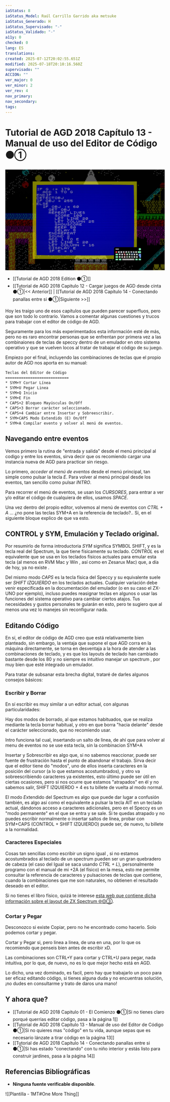 ```yaml
---
iaStatus: 8
iaStatus_Model: Raúl Carrillo Garrido aka metsuke
iaStatus_Generado: H
iaStatus_Supervisado: "-"
iaStatus_Validado: "-"
a11y: 0
checked: 0
lang: ES
translations: 
created: 2025-07-12T20:02:55.651Z
modified: 2025-07-18T20:10:16.560Z
supervisado: ""
ACCION: ""
ver_major: 0
ver_minor: 2
ver_rev: 4
nav_primary: 
nav_secondary: 
tags:
---
```

# Tutorial de AGD 2018 Capítulo 13 - Manual de uso del Editor de Código ⚫①

![Aprendiendo a manejar el editor de código](PublicBrain/_resources/41d7db1408ace939af5b63f34e9ed78a_MD5.jpg)

* [[Tutorial de AGD 2018 Edition ⚫①]]
* [[Tutorial de AGD 2018 Capitulo 12 - Cargar juegos de AGD desde cinta ⚫①|<< Anterior]] | [[Tutorial de AGD 2018 Capítulo 14 - Conectando panallas entre si  ⚫①|Siguiente >>]]

Hoy les traigo uno de esos capítulos que pueden parecer superfluos, pero que son todo lo contrario. Vamos a comentar algunas cuestiones y trucos para trabajar con el editor de código de AGD.

Seguramente para los más experimentados esta información esté de más, pero no es raro encontrar personas que se enfrentan por primera vez a las combinaiones de teclas de speccy dentro de un emulador en otro sistema operativo y que se vuelven locos al tratar de trabajar el código de su juego. 

Empiezo por el final, incluyendo las combinaciones de teclas que el propio autor de AGD nos aporta en su manual:

```pre
Teclas del Editor de Código
============================
* SYM+Y Cortar Línea
* SYM+U Pegar Linea
* SYM+Q Inicio
* SYM+E Fin
* CAPS+2 Bloqueo Mayúsculas On/Off
* CAPS+3 Borrar carácter seleccionado.
* CAPS+4 Cambiar entre Insertar y Sobreescribir.
* SYM+CAPS Modo Extendido (E) On/Off
* SYM+A Compilar evento y volver al menú de eventos.
```
## Navegando entre eventos

Vemos primero la rutina de \"entrada y salida\" desde el menú principal al codigo y entre los eventos, sirva decir que os recomiendo cargar una instancia nueva de AGD para practicar sin riesgo.

Lo primero, *acceder al menú de eventos* desde el menú principal, tan simple como pulsar la tecla *E*. Para volver al menú principal desde los eventos, tan sencillo como pulsar *INTRO*.

Para recorrer el menú de eventos, se usan los *CURSORES*, para entrar a ver y/o editar el código de cualquiera de ellos, usamos *SPACE*.

Una vez dentro del propio editor, volvemos al menú de eventos con *CTRL + A* ... ¿no pone las teclas SYM+A en la referencia de teclado?.. Si, en el siguiente bloque explico de que va esto.

## CONTROL y SYM, Emulación y Teclado original.

Por resumirlo de forma introductoria *SYM* significa SYMBOL SHIFT, y es la tecla real del Spectrum, la que tiene físicamente su teclado. *CONTROL* es el equivalente que se usa en los teclados físicos actuales para emular esta tecla (al menos en RVM Mac y Win , así como en Zesarux Mac) que, a día de hoy, ya no existe .

Del mismo modo *CAPS* es la tecla física del Speccy y su equivalente suele ser *SHIFT IZQUIERDO* en los teclados actuales. Cualquier variación debe venir especificada en la documentación del emulador (o en su caso el ZX-UNO por ejemplo), incluso puedes reasignar teclas en algunos o usar las funciones del sistema operativo para cambiar ciertos atajos. Tus necesidades y gustos personales te guiarán en esto, pero te sugiero que al menos una vez lo manejes sin reconfigurar nada.

## Editando Código

En sí, el editor de código de AGD creo que está relativamente bien planteado, sin embargo, la ventaja que supone el que AGD corra en la máquina directamente, se torna en desventaja a la hora de atender a las combinaciones de teclado, y es que los layouts de teclado han cambiado bastante desde los 80 y no siempre es intuitivo manejar un spectrum , por muy bien que esté integrado un emulador.

Para tratar de subsanar esta brecha digital, trataré de darles algunos consejos básicos:

### Escribir y Borrar

En sí escribir es muy similar a un editor actual, con algunas particularidades:

Hay dos modos de borrado, al que estamos habituados, que se realiza mediante la tecla borrar habitual, y otro en que borra \"hacia delante\" desde el carácter seleccionado, que no recomiendo usar.

Intro funciona tal cual, insertando un salto de linea, de ahí que para volver al menu de eventos no se use esta tecla, sin la combinacion SYM+A

Insertar y Sobrescribir es algo que, si no sabemos reaccionar, puede ser fuente de frustración hasta el punto de abandonar el trabajo. Sirva decir que el editor tiene do \"modos\", uno de ellos inserta caracteres en la posición del cursor (a lo que estamos acostumbrados), y otro va sobreescribiendo caracteres ya existentes, esto último puede ser útil en ciertas ocasiones, pero si nos ocurre que estamos \"atrapados\" en él y no sabemos salir, SHIFT IZQUIERDO + 4 es tu billete de vuelta al modo normal.

El modo *E*xtendido del Spectrum es algo que puede dar lugar a confusión también, es algo así como el equivalente a pulsar la tecla AlT en un teclado actual, dándonos acceso a caracteres adicionales, pero en el Speccy es un \"modo permanente\" en el que se entra y se sale. Si te quedas atrapado y no puedes escribir normalmente o insertar saltos de línea, probar con SYM+CAPS (CONTROL + SHIFT IZQUIERDO) puede ser, de nuevo, tu billete a la normalidad.

### Caracteres Especiales

Cosas tan sencillas como escribir un signo igual , si no estamos acostumbrados al teclado de un spectrum pueden ser un gran quebradero de cabeza (el caso del Igual se saca usando *CTRL + L*), personalmente programo con el manual de mi +2A (el físico) en la mesa, esto me permite consultar la referencia de caracteres y pulsaciones de teclas que contiene, cuando la combinaciones que me son naturales, no obtienen el resultado deseado en el editor.

Si no tienes el libro físico, quizá te interese [esta web que contiene dicha información sobre el layout de ZX Spectrum 🌐🟡③](http://slady.net/Sinclair-ZX-Spectrum-keyboard).

### Cortar y Pegar

Desconozco si existe Copiar, pero no he encontrado como hacerlo. Solo podemos cortar y pegar.

Cortar y Pegar si, pero linea a linea, de una en una, por lo que os recomiendo que penseis bien antes de escribir xD.

Las combinaciones son CTRL+Y para cortar y CTRL+U para pegar, nada intuitiva, por lo que, de nuevo, no es lo que mejor hecho está en AGD.

Lo dicho, una vez dominado, es facil, pero hay que trabajarlo un poco para ser eficaz editando código, si tienes alguna duda y no encuentras solución, ¡no dudes en consultarme y trato de daros una mano!

## Y ahora que?

* [[Tutorial de AGD 2018 Capitulo 01 - El Comienzo ⚫①|Si no tienes claro porqué querrias editar código, pasa a la página 1]]
* [[Tutorial de AGD 2018 Capítulo 13 - Manual de uso del Editor de Código ⚫①|Si no quieres mas "código" en tu vida, aunque sepas que es necesario lánzate a tirar código en la página 13]]
* [[Tutorial de AGD 2018 Capítulo 14 - Conectando panallas entre si  ⚫①|Si has estado "conectando" con tu niño interior y estás listo para construir jardines, pasa a la página 14]]

## Referencias Bibliográficas

- **Ninguna fuente verificable disponible**.  

![[Plantilla - 1MT#One More Thing]]